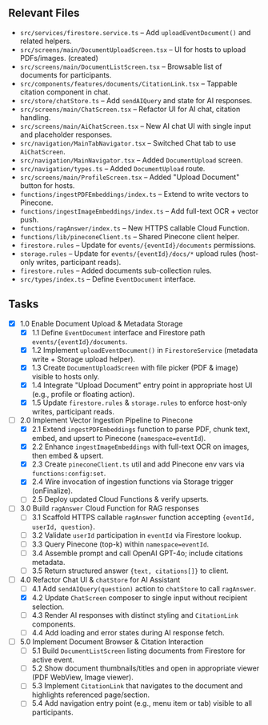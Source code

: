 ## Relevant Files

- `src/services/firestore.service.ts` – Add `uploadEventDocument()` and related helpers.
- `src/screens/main/DocumentUploadScreen.tsx` – UI for hosts to upload PDFs/images. (created)
- `src/screens/main/DocumentListScreen.tsx` – Browsable list of documents for participants.
- `src/components/features/documents/CitationLink.tsx` – Tappable citation component in chat.
- `src/store/chatStore.ts` – Add `sendAIQuery` and state for AI responses.
- `src/screens/main/ChatScreen.tsx` – Refactor UI for AI chat, citation handling.
- `src/screens/main/AiChatScreen.tsx` – New AI chat UI with single input and placeholder responses.
- `src/navigation/MainTabNavigator.tsx` – Switched Chat tab to use `AiChatScreen`.
- `src/navigation/MainNavigator.tsx` – Added `DocumentUpload` screen.
- `src/navigation/types.ts` – Added `DocumentUpload` route.
- `src/screens/main/ProfileScreen.tsx` – Added "Upload Document" button for hosts.
- `functions/ingestPDFEmbeddings/index.ts` – Extend to write vectors to Pinecone.
- `functions/ingestImageEmbeddings/index.ts` – Add full-text OCR + vector push.
- `functions/ragAnswer/index.ts` – New HTTPS callable Cloud Function.
- `functions/lib/pineconeClient.ts` – Shared Pinecone client helper.
- `firestore.rules` – Update for `events/{eventId}/documents` permissions.
- `storage.rules` – Update for `events/{eventId}/docs/*` upload rules (host-only writes, participant reads).
- `firestore.rules` – Added documents sub-collection rules.
- `src/types/index.ts` – Define `EventDocument` interface.

## Tasks

- [x] 1.0 Enable Document Upload & Metadata Storage
  - [x] 1.1 Define `EventDocument` interface and Firestore path `events/{eventId}/documents`.
  - [x] 1.2 Implement `uploadEventDocument()` in `FirestoreService` (metadata write + Storage upload helper).
  - [x] 1.3 Create `DocumentUploadScreen` with file picker (PDF & image) visible to hosts only.
  - [x] 1.4 Integrate "Upload Document" entry point in appropriate host UI (e.g., profile or floating action).
  - [x] 1.5 Update `firestore.rules` & `storage.rules` to enforce host-only writes, participant reads.

- [ ] 2.0 Implement Vector Ingestion Pipeline to Pinecone
  - [x] 2.1 Extend `ingestPDFEmbeddings` function to parse PDF, chunk text, embed, and upsert to Pinecone (`namespace=eventId`).
  - [x] 2.2 Enhance `ingestImageEmbeddings` with full-text OCR on images, then embed & upsert.
  - [x] 2.3 Create `pineconeClient.ts` util and add Pinecone env vars via `functions:config:set`.
  - [x] 2.4 Wire invocation of ingestion functions via Storage trigger (onFinalize).
  - [ ] 2.5 Deploy updated Cloud Functions & verify upserts.

- [ ] 3.0 Build `ragAnswer` Cloud Function for RAG responses
  - [ ] 3.1 Scaffold HTTPS callable `ragAnswer` function accepting `{eventId, userId, question}`.
  - [ ] 3.2 Validate `userId` participation in `eventId` via Firestore lookup.
  - [ ] 3.3 Query Pinecone (top-k) within `namespace=eventId`.
  - [ ] 3.4 Assemble prompt and call OpenAI GPT-4o; include citations metadata.
  - [ ] 3.5 Return structured answer `{text, citations[]}` to client.

- [ ] 4.0 Refactor Chat UI & `chatStore` for AI Assistant
  - [ ] 4.1 Add `sendAIQuery(question)` action to `chatStore` to call `ragAnswer`.
  - [x] 4.2 Update `ChatScreen` composer to single input without recipient selection.
  - [ ] 4.3 Render AI responses with distinct styling and `CitationLink` components.
  - [ ] 4.4 Add loading and error states during AI response fetch.

- [ ] 5.0 Implement Document Browser & Citation Interaction
  - [ ] 5.1 Build `DocumentListScreen` listing documents from Firestore for active event.
  - [ ] 5.2 Show document thumbnails/titles and open in appropriate viewer (PDF WebView, Image viewer).
  - [ ] 5.3 Implement `CitationLink` that navigates to the document and highlights referenced page/section.
  - [ ] 5.4 Add navigation entry point (e.g., menu item or tab) visible to all participants. 